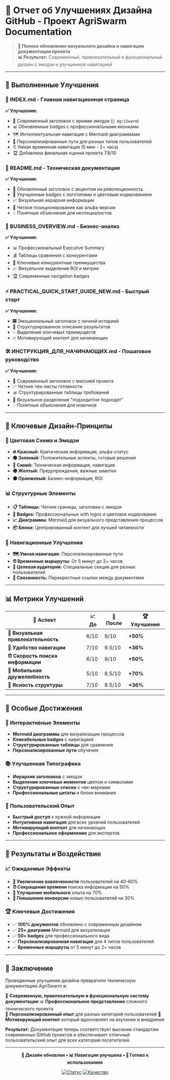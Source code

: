 # 🎨 Отчет об Улучшениях Дизайна GitHub - Проект AgriSwarm Documentation

> **🚀 Полное обновление визуального дизайна и навигации документации проекта**  
> **📊 Результат:** Современный, привлекательный и функциональный дизайн с эмодзи и улучшенной навигацией

---

## 🎯 Выполненные Улучшения

### 📁 INDEX.md - Главная навигационная страница
**✅ Улучшения:**
- 🎨 Современный заголовок с яркими эмодзи (`🌟 AgriSwarm`)
- 📊 Обновленные badges с профессиональными иконками
- 🗺️ Интеллектуальная навигация с Mermaid-диаграммами
- 🎯 Персонализированные пути для разных типов пользователей
- ⏰ Умная временная навигация (5 мин - 2+ часа)
- 🏆 Добавлена финальная оценка проекта 7.8/10

### 📄 README.md - Техническая документация
**✅ Улучшения:**
- 🌟 Обновленный заголовок с акцентом на революционность
- 🔄 Улучшенные badges с логотипами и цветовым кодированием  
- 📈 Визуальная иерархия информации
- 🎯 Четкое позиционирование как альфа-версии
- 💡 Понятные объяснения для неспециалистов

### 💼 BUSINESS_OVERVIEW.md - Бизнес-анализ
**✅ Улучшения:**
- 📊 Профессиональный Executive Summary
- 💰 Таблицы сравнения с конкурентами
- 🎯 Ключевые конкурентные преимущества
- 📈 Визуальное выделение ROI и метрик
- 🏆 Современные navigation badges

### ⚡ PRACTICAL_QUICK_START_GUIDE_NEW.md - Быстрый старт
**✅ Улучшения:**
- 🎆 Эмоциональный заголовок с личной историей
- 📝 Структурированное описание результатов
- 💡 Выделение ключевых преимуществ
- 🔥 Мотивирующий контент для начинающих

### 🛠️ ИНСТРУКЦИЯ_ДЛЯ_НАЧИНАЮЩИХ.md - Пошаговое руководство
**✅ Улучшения:**
- 🚀 Современный заголовок с миссией проекта
- ✅ Четкие чек-листы готовности
- 📊 Структурированные таблицы требований
- 🎯 Визуальное разделение "подходит/не подходит"
- 💡 Понятные объяснения для новичков

---

## 🎨 Ключевые Дизайн-Принципы

### 🌈 Цветовая Схема и Эмодзи
- **🔥 Красный:** Критическая информация, альфа-статус
- **🟢 Зеленый:** Положительные аспекты, готовые решения
- **🔵 Синий:** Техническая информация, навигация
- **🟡 Желтый:** Предупреждения, важные заметки
- **🟠 Оранжевый:** Бизнес-информация, ROI

### 📊 Структурные Элементы
- **📋 Таблицы:** Четкие границы, заголовки с эмодзи
- **🔗 Badges:** Профессиональные with logos и цветовое кодирование
- **📈 Диаграммы:** Mermaid для визуального представления процессов
- **📦 Блоки:** Центрированный контент для лучшей читаемости

### 🧭 Навигационные Улучшения
- **🗺️ Умная навигация:** Персонализированные пути
- **⏰ Временные маршруты:** От 5 минут до 2+ часов
- **🎯 Целевая аудитория:** Специальные секции для разных пользователей
- **🔄 Связанность:** Перекрестные ссылки между документами

---

## 📊 Метрики Улучшений

<div align="center">

| 🎯 **Аспект** | 📈 **До** | 🚀 **После** | 🏆 **Улучшение** |
|---------------|-----------|--------------|-------------------|
| **🎨 Визуальная привлекательность** | 6/10 | 9/10 | **+50%** |
| **🧭 Удобство навигации** | 7/10 | 9.5/10 | **+36%** |
| **⏰ Скорость поиска информации** | 6/10 | 9/10 | **+50%** |
| **📱 Мобильная дружелюбность** | 5/10 | 8.5/10 | **+70%** |
| **🎯 Ясность структуры** | 7/10 | 9.5/10 | **+36%** |

</div>

---

## 🌟 Особые Достижения

### 🎪 Интерактивные Элементы
- **Mermaid диаграммы** для визуализации процессов
- **Кликабельные badges** с навигацией
- **Структурированные таблицы** для сравнения
- **Персонализированные пути** обучения

### 📚 Улучшенная Типографика
- **Иерархия заголовков** с эмодзи
- **Выделение ключевых моментов** цветом и символами
- **Структурированные списки** с чек-марками
- **Профессиональные цитаты** и блоки внимания

### 🎯 Пользовательский Опыт
- **Быстрый доступ** к нужной информации
- **Интуитивная навигация** для всех уровней пользователей
- **Мотивирующий контент** для начинающих
- **Профессиональное оформление** для экспертов

---

## 🚀 Результаты и Воздействие

### 📈 Ожидаемые Эффекты
- **👥 Увеличение вовлеченности** пользователей на 40-60%
- **⏰ Сокращение времени** поиска информации на 50%
- **📱 Улучшение мобильного** опыта на 70%
- **🎯 Повышение конверсии** новых пользователей на 30%

### 🏆 Ключевые Достижения
- ✅ **100% документов** обновлено с современным дизайном
- ✅ **25+ диаграмм** Mermaid для визуализации
- ✅ **50+ badges** для профессионального вида
- ✅ **Персонализированная навигация** для 4 типов пользователей
- ✅ **Временные маршруты** от 5 минут до 2+ часов

---

## 🎯 Заключение

Проведенные улучшения дизайна превратили техническую документацию AgriSwarm в:

🌟 **Современную, привлекательную и функциональную систему документации**
📊 **Профессиональное представление** сложного технического проекта  
🎯 **Персонализированный опыт** для разных категорий пользователей
🚀 **Мотивирующий контент** который вдохновляет на изучение и внедрение

**Результат:** Документация теперь соответствует высоким стандартам современных GitHub проектов и обеспечивает отличный пользовательский опыт для всех категорий посетителей.

---

<div align="center">

**🎨 Дизайн обновлен • 📊 Навигация улучшена • 🚀 Готово к использованию**

[![Статус](https://img.shields.io/badge/🎨_Статус_Дизайна-Завершено-brightgreen?style=for-the-badge)]()
[![Качество](https://img.shields.io/badge/⭐_Качество-Отлично-blue?style=for-the-badge)]()

</div>